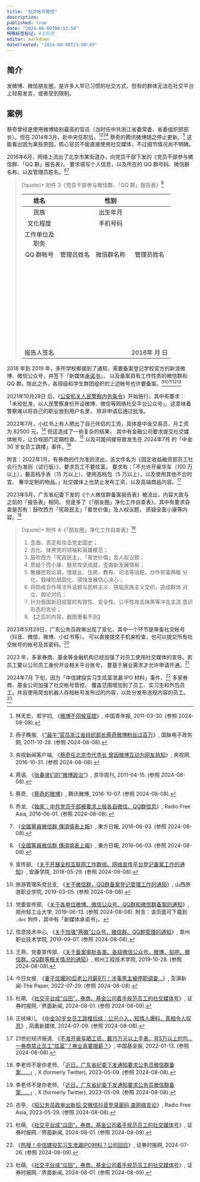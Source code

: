 ```yaml
---
title: "社交帐号管控"
description:
published: true
date: "2024-08-09T00:13:50"
特殊标签标记: #无标签
editor: markdown
dateCreated: "2024-08-08T21:00:49"
---
```


## 简介

发微博、微信朋友圈，是许多人早已习惯的社交方式，但有的群体无法在社交平台上轻易发言，或者受到限制。

## 案例

蔡奇曾经是使用微博级别最高的官员（当时任中共浙江省委常委、省委组织部部长）。但在 2014年3月，赴中央任职后，[^10330][^16355][^61030][^62399]
蔡奇的腾讯微博随之停止更新。[^abtoo] 这能看出因为某些原因，核心官员不能直接使用社交媒体，不过细节情况尚不明确。

[^10330]: 林天宏、郑宇钧, 《[微博不伺候官腔](https://web.archive.org/web/20110831075236/http://zqb.cyol.com/html/2011-03/30/nw.D110000zgqnb_20110330_2-09.htm)》, 中国青年报, 2011-03-30. (参照 2024-08-08).

[^16355]: 扬子晚报, 《[“最牛”官员浙江省组织部长蔡奇微博粉丝过百万](https://web.archive.org/web/20240808152402/https://www.echinagov.com/info/16355)》, 国脉电子政务网, 2011-10-28. (参照 2024-08-08).

[^61030]: 央视新闻客户端, 《[蔡奇任北京市代市长 曾因微博互动为网友熟知](https://web.archive.org/web/20240329143756/http://m.news.cctv.com/2016/10/30/ARTIvS95HH4pQutRa2VUafhi161030.shtml)》, 央视网, 2016-10-31. (参照 2024-08-08).

[^62399]: 燕语, 《[张春贤们的“微博政治”](https://web.archive.org/web/20240808152643/http://paper.people.com.cn/jhzk/html/2011-04/15/content_962399.htm)》, 京华周刊, 2011-04-15. (参照 2024-08-08).

[^abtoo]: 蔡奇, 《[蔡奇的微博](https://web.archive.org/web/20161007042722/http://t.qq.com/tabtoo)》, 腾讯微博, 2016-10-07. (参照 2024-08-08).

2016年6月，网络上流出了北京市某街道办，向党员干部下发的《党员干部参与微信群、「QQ 群」报告表》。
要求填写个人信息，以及所在的 QQ 群号码、微信群名称，以及管理员姓名。[^01645][^00178]

[^01645]: 乔龙, 《[独家：中共党员干部被要求上报各自微信、QQ群信息](https://web.archive.org/web/20201022215119/https://www.rfa.org/mandarin/yataibaodao/meiti/ql1-06012016101645.html)》, Radio Free Asia, 2016-06-01. (参照 2024-08-08).

[^00178]: 《[全國黨員微信群 傳須填表上報](https://web.archive.org/web/20240808135253/https://orientaldaily.on.cc/content/兩岸國際/odn-20160603-0603_00178_003/全國黨員微信群-傳須填表上報)》, 東方日報, 2016-06-03. (参照 2024-08-08).

> [!quote]+ 附件 3《党员干部参与微信群、「QQ 群」报告表》[^00178]
>
> |        姓名        |            |    性别    |              |
> | :----------------: | :--------: | :--------: | :----------: |
> |        民族        |            |  出生年月  |              |
> |      文化程度      |            |  手机号码  |              |
> | 工作单位及<br>职务 |            |            |              |
> |     QQ 群帐号      | 管理员姓名 | 微信群名称 |  管理员姓名  |
> | 　                 |            |            |              |
> | 　                 |            |            |              |
> | 　                 |            |            |              |
> | 　                 |            |            |              |
> | 　                 |            |            |              |
> | 　                 |            |            |              |
> | 　                 |            |            |              |
> | 　                 |            |            |              |
> | 　                 |            |            |              |
> |     报告人签名     |            |            | 2016年 月 日 |

2018 年到 2019 年，多所学校都接到了通知，需要备案登记学校官方的新浪微博、微信公众号，并签下「新媒体[承诺书](/censorship/技术/clienthold.md#保证书的世界)」，
以及备案具有工作性质的微信群和 QQ 群。除此之外，各班级和学生群团组织的上述帐号也许要备案。[^30341][^1008][^99914][^51379][^36724]

[^30341]: 宣传部, 《[关于开展全校互联网工作群组、网络宣传平台登记备案工作的通知](https://web.archive.org/web/20240808143344/https://www.aku.edu.cn/info/1021/30341.htm)》, 安康学院, 2018-05-29. (参照 2024-08-08).

[^1008]: 旅游管理系党总支, 《[关于微信群、QQ群备案登记管理工作的通知](http://www.sxtvi.edu.cn/lyglx/info/1024/1008.htm)》, 山西旅游职业学院, 2019-03-05. (参照 2024-08-08).

[^99914]: 党委宣传部, 《[关于各单位微博、微信公众号、QQ群和微信群备案的通知](https://web.archive.org/web/20230518051158/http://bdx.zzuli.edu.cn/2019/0613/c15624a199914/page.htm)》, 郑州轻工业大学, 2019-06-13. (参照 2024-08-08). 附言：该页面可下载到 `.doc` 附件，其中有「新媒体承诺书」。

[^51379]: 信息技术中心, 《[关于加强“两微”公众号、微信群、QQ群管理的通知](https://web.archive.org/web/20240808143935/https://www.chzc.edu.cn/info/1024/51379.htm)》, 滁州职业技术学院, 2019-09-07. (参照 2024-08-08).

[^36724]: 王燕、党委宣传部, 《[关于备案审批各类、各级微信公众号、微博、贴吧、微信群、QQ群等相关情况的通知](https://web.archive.org/web/20240808142849/https://www.zzut.edu.cn/nr.jsp?urltype=news.NewsContentUrl&wbtreeid=1056&wbnewsid=36724)》, 郑州工程技术学院, 2019-10-28. (参照 2024-08-08).

2021年10月28日 后，《[公安机关人民警察内务条令](/rule/公安部/公安机关人民警察内务条令.md)》开始施行，其中有要求：
「未经批准，以人民警察身份开设微博、微信等网络社交平台公众号」。这意味着警察难以将自己的职业放到用户名里，
除非申请后通过批准。

2022年7月，小红书上有人晒出了自己伴侣的工资，具体是中金交易员，月工资为 82500 元。[^32354] 但这造成了一些复杂的结果，
其中有金融公司要求提交社交媒体帐号，让合规部门定期检查。[^75448]
以及可能间接导致发生在 2024年7月 的「中金 30 岁女员工跳楼」事件。[^YKuyO]

[^32354]: 今日女报, 《[妻子炫耀90后老公月薪8万！涉事男主被停职调查...](https://web.archive.org/web/20240808154325/https://www.thepaper.cn/newsDetail_forward_19232354)》, 澎湃新闻-The Paper, 2022-07-29. (参照 2024-08-08).

[^75448]: 杜萌, 《[社交平台成“瓜田”，券商、基金公司着手规范员工的社交媒体号](https://web.archive.org/web/20240801033852/http://www.stcn.com/article/detail/1275448.html)》, 证券时报网／界面新闻, 2024-08-01. (参照 2024-08-09).

[^YKuyO]: 正经婶儿, 《[中金30岁女员工跳楼后续：公司介入，知情人爆料，真相令人叹息](https://web.archive.org/web/20240711101609/https://news.ifeng.com/c/8b4eKTYKuyO)》, 凤凰新媒体, 2024-07-09. (参照 2024-08-08).

附言：2022年1月，有券商的行为准则流出，该文件名为《固定收益融资部员工社会行为准则（试行版）》，要求员工不要炫富。
要求有：「不允许开豪华车（100 万以上），戴高档手表（15 万以上）、使用高档包（5 万以上），以及使用其他不合时宜、
奢华定制的物品。」社交媒体上也禁止发布工资，以及高端商品内容。[^84415]

[^84415]: 21世纪经济报道, 《[不准开豪车晒工资、戴15万元以上手表、背5万以上的包…一券商禁止员工“炫富”？券业真要限薪？](https://web.archive.org/web/20240808155746/https://www.chnfund.com/article/AR2022011318513230884415)》, 中国基金报, 2022-01-13. (参照 2024-08-08).

2023年5月，广东省纪委下发的《个人微信群备案报告表》被流出，内容大致与之前的「报告表」相同。
但是多了《「朋友圈」净化工作自查表》，其中有要求自查是否有：鼓吹西方「宪政民主」「普世价值」及人权议题，
质疑全面小康等内容。[^15328]

[^15328]: 李老师不是你老师, 「[近日，广东省纪委下发通知要求公务员微信群备案……](https://web.archive.org/web/20240808141034/https://nitter.privacydev.net/whyyoutouzhele/status/1655883462828515328)」, X (formerly Twitter), 2023-05-09. (参照 2024-08-08).

> [!quote]+ 附件 4《「朋友圈」净化工作自查表》[^15328]
>
> 1.  歪曲、否定和攻击党史国史；
> 2.  丑化、抹黑党的领袖和英雄模范；
> 3.  鼓吹西方「宪政民主」、「普世价值」及人权议题；
> 4.  质疑个而小康、脱贫攻坚成就，歪曲新发展恪局；
> 5.  散播悲观论调，借就业、住房、教有、司法等话题，炒作贫富两极
>     分化、鼓噪阶层固化、侵蚀发展信心决心；
> 6.  将防疫合作等涉外话题与民粹主义、狭隘民族主义交织，造成群体
>     对立、舆论对抗；
> 7.  针对我国新冠疫苗的有效性、安全性、公平性攻击抹黑等冲击主流
>     意识形态的言论；
> 8.  【之后的内容，截图里看不到】

2023年5月29日，广东公务员政审出现了变化，其中一个环节是审查社交帐号（抖音、微信、微博、小红书等）。
可以直接提交手机来检查，也可以提交所有社交帐号的帐号及其密码。[^40534]

[^40534]: 古亭, 《[招公务员政审出新招 交微信抖音登录密码 查网络言论](https://web.archive.org/web/20230923190816/https://www.rfa.org/mandarin/yataibaodao/zhengzhi/gt2-05292023040534.html)》, Radio Free Asia, 2023-05-29. (参照 2024-08-08).

2023 年，多家券商、基金等金融机构已经加强了对员工使用社交媒体的宣导。若员工要以公司员工身份开设相关平台账号，
要基于展业需求才允许申请开通。[^75448]

2024年7月 下旬，因为「中信建投实习生炫富泄漏 IPO 材料」事件，[^70693] 多家券商、基金公司加强了社交帐号管控，
覆盖范围增加到了员工、实习生和外包员工。并且使用爬虫机器人存档帐号发布过的内容，以处分发布违规内容的员工。[^75448]

[^70693]: 《[热搜！中信建投实习生泄漏IPO材料？公司回应](https://web.archive.org/web/20240806054757/http://www.stcn.com/article/detail/1270693.html)》, 证券时报网, 2024-07-26. (参照 2024-08-09).

